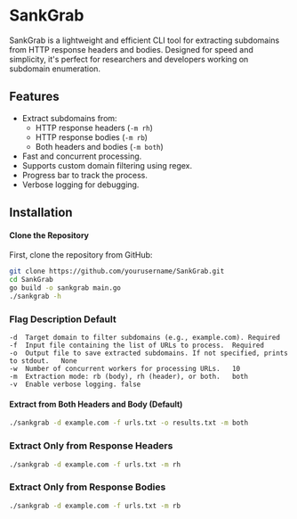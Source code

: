# SankGrab

SankGrab is a lightweight and efficient CLI tool for extracting subdomains from HTTP response headers and bodies. Designed for speed and simplicity, it's perfect for researchers and developers working on subdomain enumeration.

## Features

- Extract subdomains from:
  - HTTP response headers (`-m rh`)
  - HTTP response bodies (`-m rb`)
  - Both headers and bodies (`-m both`)
- Fast and concurrent processing.
- Supports custom domain filtering using regex.
- Progress bar to track the process.
- Verbose logging for debugging.

## Installation
#### Clone the Repository
First, clone the repository from GitHub:
```bash
git clone https://github.com/yourusername/SankGrab.git
cd SankGrab
go build -o sankgrab main.go
./sankgrab -h

````

### Flag	Description	Default
```
-d	Target domain to filter subdomains (e.g., example.com).	Required
-f	Input file containing the list of URLs to process.	Required
-o	Output file to save extracted subdomains. If not specified, prints to stdout.	None
-w	Number of concurrent workers for processing URLs.	10
-m	Extraction mode: rb (body), rh (header), or both.	both
-v	Enable verbose logging.	false
```


#### Extract from Both Headers and Body (Default)
```bash
./sankgrab -d example.com -f urls.txt -o results.txt -m both
```
### Extract Only from Response Headers
```bash
./sankgrab -d example.com -f urls.txt -m rh
```
### Extract Only from Response Bodies
```bash
./sankgrab -d example.com -f urls.txt -m rb
```
